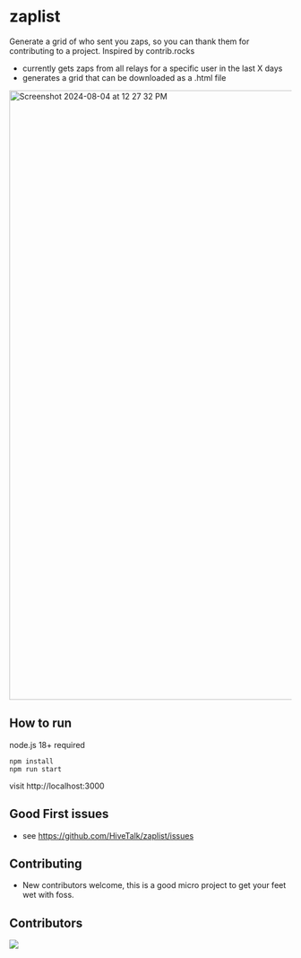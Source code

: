 # zaplist

Generate a grid of who sent you zaps, so you can thank them for contributing to a project. Inspired by contrib.rocks

- currently gets zaps from all relays for a specific user in the last X days
- generates a grid that can be downloaded as a .html file

<img width="1087" alt="Screenshot 2024-08-04 at 12 27 32 PM" src="https://github.com/user-attachments/assets/12a2681b-fed5-4eb0-a0f8-b2e92583dfba">

## How to run 

node.js 18+ required

```
npm install
npm run start
```

visit http://localhost:3000

## Good First issues

- see https://github.com/HiveTalk/zaplist/issues

## Contributing

- New contributors welcome, this is a good micro project to get your feet wet with foss.

## Contributors

<a href="https://github.com/hivetalk/zaplist/graphs/contributors">
  <img src="https://contrib.rocks/image?repo=hivetalk/zaplist" />
</a>

